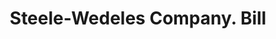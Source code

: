 ---
doi: 10.7916/D8ZW2XW8
date_other: '1906'
date_other_textual: '1906'
form: printed ephemera
genre:
- Invoices
name:
- Steele-Wedeles Company
object_in_context_url: https://biggert.cul.columbia.edu/items/view/ave_biggert_00252
subject_hierarchical_geographic:
- Chicago, Illinois, United States
subject_name:
- Steele-Wedeles Company
title: Steele-Wedeles Company. Bill
sort_title: Steele-Wedeles Company. Bill
call_number: ave_biggert_00252
coordinates:
- 41.83694444444445,-87.68472222222222
pid: ave_biggert_00252
identifiers: ave_biggert_00252
thumbnail: https://derivativo-2.library.columbia.edu/iiif/2/ldpd:345170/full/!256,256/0/native.jpg
permalink: "/items/ave_biggert_00252/"
layout: iiif-image-page
---